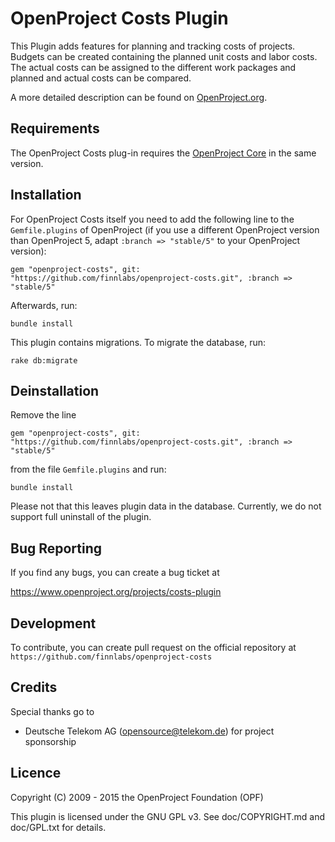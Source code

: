 OpenProject Costs Plugin
===========================

This Plugin adds features for planning and tracking costs of projects. Budgets can be created containing the planned unit costs and labor costs. The actual costs can be assigned to the different work packages and planned and actual costs can be compared.

A more detailed description can be found on [OpenProject.org](https://community.openproject.org/projects/openproject/wiki/Time_and_Cost).


Requirements
------------

The OpenProject Costs plug-in requires the [OpenProject Core](https://github.com/opf/openproject/) in the same version.


Installation
------------

For OpenProject Costs itself you need to add the following line to the `Gemfile.plugins` of OpenProject (if you use a different OpenProject version than OpenProject 5, adapt `:branch => "stable/5"` to your OpenProject version):

`gem "openproject-costs", git: "https://github.com/finnlabs/openproject-costs.git", :branch => "stable/5"`

Afterwards, run:

`bundle install`

This plugin contains migrations. To migrate the database, run:

`rake db:migrate`


Deinstallation
--------------

Remove the line

`gem "openproject-costs", git: "https://github.com/finnlabs/openproject-costs.git", :branch => "stable/5"`

from the file `Gemfile.plugins` and run:

`bundle install`

Please not that this leaves plugin data in the database. Currently, we do not support full uninstall of the plugin.


Bug Reporting
-------------

If you find any bugs, you can create a bug ticket at

https://www.openproject.org/projects/costs-plugin


Development
-----------

To contribute, you can create pull request on the official repository at
`https://github.com/finnlabs/openproject-costs`


Credits
-------

Special thanks go to

* Deutsche Telekom AG (opensource@telekom.de) for project sponsorship

Licence
-------

Copyright (C) 2009 - 2015 the OpenProject Foundation (OPF)

This plugin is licensed under the GNU GPL v3. See doc/COPYRIGHT.md and doc/GPL.txt for details.
